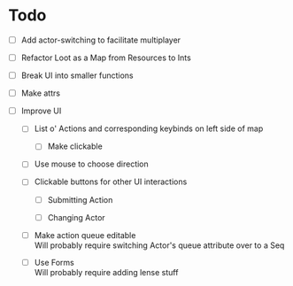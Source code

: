 # Todo

*   [ ] Add actor-switching to facilitate multiplayer

*   [ ] Refactor Loot as a Map from Resources to Ints

*   [ ] Break UI into smaller functions

*   [ ] Make attrs

*   [ ] Improve UI

    *   [ ] List o' Actions and corresponding keybinds on left side of map

        *   [ ] Make clickable

    *   [ ] Use mouse to choose direction

    *   [ ] Clickable buttons for other UI interactions

        *   [ ] Submitting Action

        *   [ ] Changing Actor

    *   [ ] Make action queue editable\
        Will probably require switching Actor's queue attribute over to a Seq

    *   [ ] Use Forms\
        Will probably require adding lense stuff
